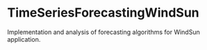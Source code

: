 # TimeSeriesForecastingWindSun
Implementation and analysis of forecasting algorithms for WindSun application.
